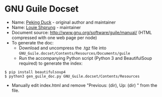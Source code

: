 GNU Guile Docset
================
* Name: [Peking Duck](https://github.com/pekingduck) - original author and maintainer
* Name: [Louie Shprung](https://github.com/lshprung) - maintainer
* Document source: http://www.gnu.org/software/guile/manual/ (HTML compressed with one web page per node)
* To generate the doc:
  * Download and uncompress the .tgz file into ```GNU_Guile.docset/Contents/Resources/Documents/guile```
  * Run the accompanying Python script (Python 3 and BeautifulSoup required) to generate the index:
  
```
$ pip install beautifulsoup4
$ python3 gen_guile_doc.py GNU_Guile.docset/Contents/Resources
```
  
  * Manually edit index.html and remove "Previous: (dir), Up: (dir) " from the
file.
